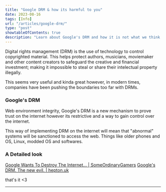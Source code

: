 ```yaml
---
title: "Google DRM & how its harmful to you"
date: 2023-08-16
tags: [Info]
url: "/articles/google-drm/"
type: "post"
showtableOfContents: true
description: "Learn about Google's DRM and how it is not what we think it is; A war for control."
---
```


Digital rights management (DRM) is the use of technology to control copyrighted material. This helps protect authors, musicians, moviemaker and other content creators to safeguard the creative and financial investment; making it impossible to steal or share their intelectual property illegally. 

This seems very useful and kinda great however, in modern times, companies have been pushing the boundaries too far with DRMs. 

### Google's DRM
Web environment integrity, Google's DRM is a new mechanism to prove trust on the internet however its restrictive and a way to gain control over the internet. 

This way of implementing DRM on the internet will mean that "abnormal" systems will be sanctioned to access the web. Things like older phones and OS, Linux, modded OS and softwares. 

### A Detailed look
[Google Wants To Destroy The Internet... | SomeOrdinaryGamers](https://www.youtube.com/watch?v=5joNRJ3C5ho)
[Google's DRM. The new evil. | hepton.uk](https://hepton.uk/blog/google-drm/)

that's it <3

----
